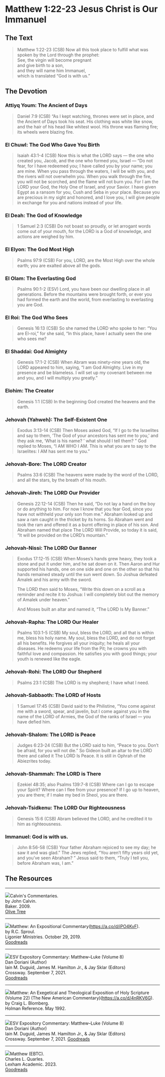 # Matthew 1:22-23 Jesus Christ is Our Immanuel

## The Text

>Matthew 1:22-23 (CSB) Now all this took place to fulfill what was spoken by the Lord through the prophet:  
>See, the virgin will become pregnant  
>and give birth to a son,  
>and they will name him Immanuel,  
>which is translated “God is with us.”

## The Devotion

### Attiyq Youm: The Ancient of Days

>Daniel 7:9 (CSB) “As I kept watching,
thrones were set in place,
and the Ancient of Days took his seat.
His clothing was white like snow,
and the hair of his head like whitest wool.
His throne was flaming fire;
its wheels were blazing fire.

### El Chuwl: The God Who Gave You Birth

>Isaiah 43:1-4 (CSB) 
Now this is what the LORD says —
the one who created you, Jacob,
and the one who formed you, Israel —
“Do not fear, for I have redeemed you;
I have called you by your name; you are mine.
When you pass through the waters,
I will be with you,
and the rivers will not overwhelm you.
When you walk through the fire,
you will not be scorched,
and the flame will not burn you.
For I am the LORD your God,
the Holy One of Israel, and your Savior.
I have given Egypt as a ransom for you,
Cush and Seba in your place.
Because you are precious in my sight
and honored, and I love you,
I will give people in exchange for you
and nations instead of your life.

### El Deah: The God of Knowledge

>1 Samuel 2:3 (CSB) Do not boast so proudly,
or let arrogant words come out of your mouth,
for the LORD is a God of knowledge,
and actions are weighed by him.

### El Elyon: The God Most High

>Psalms 97:9 (CSB) For you, LORD,
are the Most High over the whole earth;
you are exalted above all the gods.

### El Olam: The Everlasting God

>Psalms 90:1-2 (ESV) 
Lord, you have been our dwelling place
in all generations.
Before the mountains were brought forth,
or ever you had formed the earth and the world,
from everlasting to everlasting you are God.

### El Roi: The God Who Sees

>Genesis 16:13 (CSB) So she named the LORD who spoke to her: “You are El-roi,” for she said, “In this place, have I actually seen the one who sees me?

### El Shaddai: God Almighty

>Genesis 17:1-2 (CSB) When Abram was ninety-nine years old, the LORD appeared to him, saying, “I am God Almighty. Live in my presence and be blameless. I will set up my covenant between me and you, and I will multiply you greatly.”

### Elohim: The Creator

>Genesis 1:1 (CSB) In the beginning God created the heavens and the earth.

### Jehovah (Yahweh): The Self-Existent One

>Exodus 3:13-14 (CSB) Then Moses asked God, “If I go to the Israelites and say to them, ‘The God of your ancestors has sent me to you,’ and they ask me, ‘What is his name? ’ what should I tell them? ”
God replied to Moses, “I AM WHO I AM. This is what you are to say to the Israelites: I AM has sent me to you.”

### Jehovah-Bore: The LORD Creator

>Psalms 33:6 (CSB) The heavens were made by the word of the LORD,
and all the stars, by the breath of his mouth.

### Jehovah-Jireh: The LORD Our Provider

>Genesis 22:12-14 (CSB) Then he said, “Do not lay a hand on the boy or do anything to him. For now I know that you fear God, since you have not withheld your only son from me.” Abraham looked up and saw a ram caught in the thicket by its horns. So Abraham went and took the ram and offered it as a burnt offering in place of his son. And Abraham named that place The LORD Will Provide, so today it is said, “It will be provided on the LORD’s mountain.”

### Jehovah-Nissi: The LORD Our Banner

>Exodus 17:12-15 (CSB) When Moses’s hands grew heavy, they took a stone and put it under him, and he sat down on it. Then Aaron and Hur supported his hands, one on one side and one on the other so that his hands remained steady until the sun went down. So Joshua defeated Amalek and his army with the sword.
>
>The LORD then said to Moses, “Write this down on a scroll as a reminder and recite it to Joshua: I will completely blot out the memory of Amalek under heaven.”
>
>And Moses built an altar and named it, “The LORD Is My Banner.”

### Jehovah-Rapha: The LORD Our Healer

>Psalms 103:1-5 (CSB) My soul, bless the LORD,
and all that is within me, bless his holy name.
My soul, bless the LORD,
and do not forget all his benefits.
He forgives all your iniquity;
he heals all your diseases.
He redeems your life from the Pit;
he crowns you with faithful love and compassion.
He satisfies you with good things;
your youth is renewed like the eagle.

### Jehovah-Rohi: The LORD Our Shepherd

>Psalms 23:1 (CSB) The LORD is my shepherd;
I have what I need.

### Jehovah-Sabbaoth: The LORD of Hosts

>1 Samuel 17:45 (CSB) David said to the Philistine, “You come against me with a sword, spear, and javelin, but I come against you in the name of the LORD of Armies, the God of the ranks of Israel — you have defied him.

### Jehovah-Shalom: The LORD is Peace

>Judges 6:23-24 (CSB) But the LORD said to him, “Peace to you. Don’t be afraid, for you will not die.” So Gideon built an altar to the LORD there and called it The LORD Is Peace. It is still in Ophrah of the Abiezrites today.

### Jehovah-Shammah: The LORD is There

>Ezekiel 48:35; also Psalms 139:7-8 (CSB) 
Where can I go to escape your Spirit?
Where can I flee from your presence?
If I go up to heaven, you are there;
if I make my bed in Sheol, you are there.

### Jehovah-Tsidkenu: The LORD Our Righteousness

>Genesis 15:6 (CSB) Abram believed the LORD, and he credited it to him as righteousness.

### Immanuel: God is with us.

>John 8:56-58 (CSB) Your father Abraham rejoiced to see my day; he saw it and was glad.”
The Jews replied, “You aren’t fifty years old yet, and you’ve seen Abraham? ”
Jesus said to them, “Truly I tell you, before Abraham was, I am.”

## The Resources

<hr style="clear:both;">

<img src="/images/commentary-calvin-set-portrait.jpg">Calvin's Commentaries.  
by John Calvin.  
Baker. 2009.  
[Olive Tree](https://www.olivetree.com/store/product.php?productid=17517)

<hr style="clear:both;">

<img src="/images/commentary-matthew-sproul.jpg">Matthew: An Expositional Commentary(https://a.co/d/iPO4KvF).  
by R.C. Sproul.  
Ligonier Ministries. October 29, 2019.  
[Goodreads](https://www.goodreads.com/book/show/14453116-matthew?ac=1&from_search=true&qid=1gLpP1i9jq&rank=1)

<hr style="clear:both;">

<img src="/images/commentary-esv-expository-set.jpg">ESV Expository Commentary: Matthew–Luke (Volume 8)  
Dan Doriani (Author)  
Iain M. Duguid, James M. Hamilton Jr., & Jay Sklar (Editors)  
Crossway. September 7, 2021.  
[Goodreads](https://www.goodreads.com/book/show/50611048-esv-expository-commentary-volume-8?ac=1&from_search=true&qid=KXgplk0Joa&rank=1)

<hr style="clear:both;">

<img src="/images/commentary-matthew-nac-blomberg.jpg">Matthew: An Exegetical and Theological Exposition of Holy Scripture (Volume 22) (The New American Commentary)(https://a.co/d/4nRKV6G).  
by Craig L. Blomberg.  
Holman Reference. May 1992.

<hr style="clear:both;">

<img src="/images/commentary-matthew-luke-esv.jpg">ESV Expository Commentary: Matthew–Luke (Volume 8)  
Dan Doriani (Author)  
Iain M. Duguid, James M. Hamilton Jr., & Jay Sklar (Editors)  
Crossway. September 7, 2021.
[Goodreads](https://www.goodreads.com/book/show/50611048-esv-expository-commentary-volume-8?from_search=true&from_srp=true&qid=FBpWi6R83q&rank=1)

<hr style="clear:both;">

<img src="/images/commentary-matthew-ebtc-quarles.jpg
">Matthew (EBTC).  
Charles L. Quarles.  
Lexham Academic. 2023.  
[Goodreads](https://www.goodreads.com/book/show/62157376-matthew?from_search=true&from_srp=true&qid=dbeLIqrV0q&rank=4)
